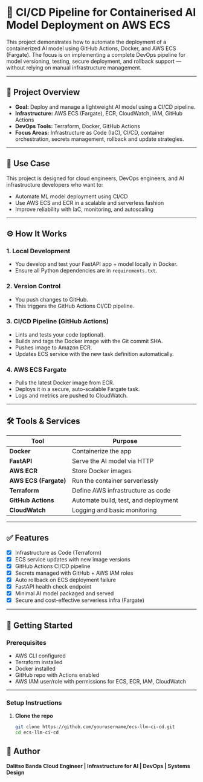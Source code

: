 # 🚀 CI/CD Pipeline for Containerised AI Model Deployment on AWS ECS

This project demonstrates how to automate the deployment of a containerized AI model using GitHub Actions, Docker, and AWS ECS (Fargate). The focus is on implementing a complete DevOps pipeline for model versioning, testing, secure deployment, and rollback support — without relying on manual infrastructure management.

---

## 📌 Project Overview

- **Goal:** Deploy and manage a lightweight AI model using a CI/CD pipeline.
- **Infrastructure:** AWS ECS (Fargate), ECR, CloudWatch, IAM, GitHub Actions
- **DevOps Tools:** Terraform, Docker, GitHub Actions
- **Focus Areas:** Infrastructure as Code (IaC), CI/CD, container orchestration, secrets management, rollback and update strategies.

---

## 🧠 Use Case

This project is designed for cloud engineers, DevOps engineers, and AI infrastructure developers who want to:

- Automate ML model deployment using CI/CD
- Use AWS ECS and ECR in a scalable and serverless fashion
- Improve reliability with IaC, monitoring, and autoscaling

---

## ⚙️ How It Works

### 1. Local Development
- You develop and test your FastAPI app + model locally in Docker.
- Ensure all Python dependencies are in `requirements.txt`.

### 2. Version Control
- You push changes to GitHub.
- This triggers the GitHub Actions CI/CD pipeline.

### 3. CI/CD Pipeline (GitHub Actions)
- Lints and tests your code (optional).
- Builds and tags the Docker image with the Git commit SHA.
- Pushes image to Amazon ECR.
- Updates ECS service with the new task definition automatically.

### 4. AWS ECS Fargate
- Pulls the latest Docker image from ECR.
- Deploys it in a secure, auto-scalable Fargate task.
- Logs and metrics are pushed to CloudWatch.

---

## 🛠️ Tools & Services

| Tool             | Purpose                                      |
|------------------|----------------------------------------------|
| **Docker**       | Containerize the app                         |
| **FastAPI**      | Serve the AI model via HTTP                  |
| **AWS ECR**      | Store Docker images                          |
| **AWS ECS (Fargate)** | Run the container serverlessly             |
| **Terraform**    | Define AWS infrastructure as code            |
| **GitHub Actions** | Automate build, test, and deployment         |
| **CloudWatch**   | Logging and basic monitoring                 |

---

## ✅ Features

- [x] Infrastructure as Code (Terraform)
- [x] ECS service updates with new image versions
- [x] GitHub Actions CI/CD pipeline
- [x] Secrets managed with GitHub + AWS IAM roles
- [x] Auto rollback on ECS deployment failure
- [x] FastAPI health check endpoint
- [x] Minimal AI model packaged and served
- [x] Secure and cost-effective serverless infra (Fargate)

---

## 🚀 Getting Started

### Prerequisites

- AWS CLI configured  
- Terraform installed  
- Docker installed  
- GitHub repo with Actions enabled  
- AWS IAM user/role with permissions for ECS, ECR, IAM, CloudWatch

---

### Setup Instructions

1. **Clone the repo**  
   ```bash
   git clone https://github.com/yourusername/ecs-llm-ci-cd.git
   cd ecs-llm-ci-cd
## 📣 Author
**Dalitso Banda**
**Cloud Engineer | Infrastructure for AI | DevOps | Systems Design**

